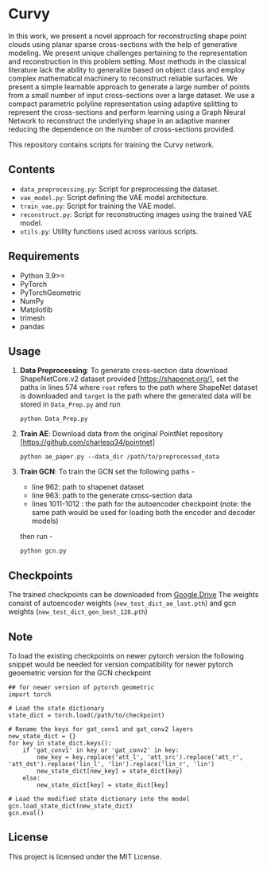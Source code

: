 # Curvy

In this work, we present a novel approach for reconstructing shape point clouds using planar sparse cross-sections with the help of generative modeling. We present unique challenges pertaining to the representation and reconstruction in this problem setting. Most methods in the classical literature lack the ability to generalize based on object class and employ complex mathematical machinery to reconstruct reliable surfaces. We present a simple learnable approach to generate a large number of points from a small number of input cross-sections over a large dataset. We use a compact parametric polyline representation using adaptive splitting to represent the cross-sections and perform learning using a Graph Neural Network to reconstruct the underlying shape in an adaptive manner reducing the dependence on the number of cross-sections provided.

This repository contains scripts for training the Curvy network.

## Contents

- `data_preprocessing.py`: Script for preprocessing the dataset.
- `vae_model.py`: Script defining the VAE model architecture.
- `train_vae.py`: Script for training the VAE model.
- `reconstruct.py`: Script for reconstructing images using the trained VAE model.
- `utils.py`: Utility functions used across various scripts.

## Requirements

- Python 3.9>=
- PyTorch
- PyTorchGeometric
- NumPy
- Matplotlib
- trimesh
- pandas

## Usage

1. **Data Preprocessing**:
    To generate cross-section data download ShapeNetCore.v2 dataset provided [https://shapenet.org/], set the paths in lines 574 where `root` refers to the path where ShapeNet dataset is downloaded and `target` is the path where the generated data will be stored in `Data_Prep.py` and run
    
    ```
    python Data_Prep.py
    ```

2. **Train AE**:
    Download data from the original PointNet repository [https://github.com/charlesq34/pointnet]
    ```
    python ae_paper.py --data_dir /path/to/preprocessed_data 
    ```

3. **Train GCN**:
    To train the GCN set the following paths - 
    - line 962: path to shapenet dataset
    - line 963: path to the generate cross-section data
    - lines 1011-1012 : the path for the autoencoder checkpoint (note: the same path would be used for loading both the encoder and decoder models)
    
    then run -
    ```
    python gcn.py

    ```
## Checkpoints
The trained checkpoints can be downloaded from 
[Google Drive](https://drive.google.com/drive/folders/1dCDAOEpV8SiGM5GKgN_ANTOMuvd4DjvO?usp=sharing)
The weights consist of autoencoder weights (`new_test_dict_ae_last.pth`) and gcn weights (`new_test_dict_gen_best_128.pth`)

## Note
To load the existing checkpoints on newer pytorch version the following snippet would be needed for version compatibility for newer pytorch geoemetric version for the GCN checkpoint
```
## for newer version of pytorch geometric
import torch

# Load the state dictionary
state_dict = torch.load(/path/to/checkpoint)

# Rename the keys for gat_conv1 and gat_conv2 layers
new_state_dict = {}
for key in state_dict.keys():
    if 'gat_conv1' in key or 'gat_conv2' in key:
        new_key = key.replace('att_l', 'att_src').replace('att_r', 'att_dst').replace('lin_l', 'lin').replace('lin_r', 'lin')
        new_state_dict[new_key] = state_dict[key]
    else:
        new_state_dict[key] = state_dict[key]

# Load the modified state dictionary into the model
gcn.load_state_dict(new_state_dict)
gcn.eval()
```
## License

This project is licensed under the MIT License.

